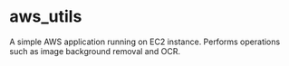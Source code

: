 # aws_utils
A simple AWS application running on EC2 instance. Performs operations such as image background removal and OCR.
